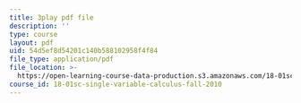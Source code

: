 ```yaml
---
title: 3play pdf file
description: ''
type: course
layout: pdf
uid: 54d5ef8d54201c140b588102958f4f84
file_type: application/pdf
file_location: >-
  https://open-learning-course-data-production.s3.amazonaws.com/18-01sc-single-variable-calculus-fall-2010/54d5ef8d54201c140b588102958f4f84_1RLctDS2hUQ.pdf
course_id: 18-01sc-single-variable-calculus-fall-2010
---
```


